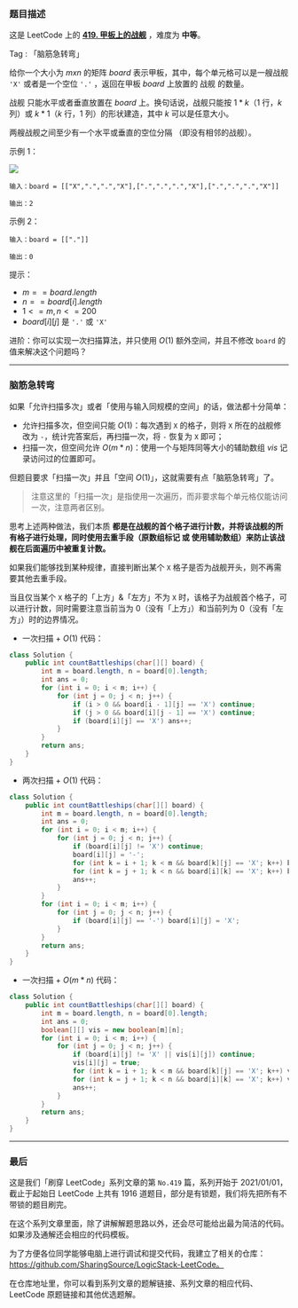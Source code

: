 ### 题目描述

这是 LeetCode 上的 **[419. 甲板上的战舰](https://leetcode-cn.com/problems/battleships-in-a-board/solution/gong-shui-san-xie-ji-chong-sao-miao-xian-trmc/)** ，难度为 **中等**。

Tag : 「脑筋急转弯」



给你一个大小为 $m x n$ 的矩阵 $board$ 表示甲板，其中，每个单元格可以是一艘战舰 `'X'` 或者是一个空位 `'.'` ，返回在甲板 $board$ 上放置的 战舰 的数量。

战舰 只能水平或者垂直放置在 $board$ 上。换句话说，战舰只能按 $1 * k$（$1$ 行，$k$ 列）或 $k * 1$（$k$ 行，$1$ 列）的形状建造，其中 $k$ 可以是任意大小。

两艘战舰之间至少有一个水平或垂直的空位分隔 （即没有相邻的战舰）。

示例 1：

![](https://assets.leetcode.com/uploads/2021/04/10/battelship-grid.jpg)

```
输入：board = [["X",".",".","X"],[".",".",".","X"],[".",".",".","X"]]

输出：2
```
示例 2：
```
输入：board = [["."]]

输出：0
```

提示：
* $m == board.length$
* $n == board[i].length$
* $1 <= m, n <= 200$
* $board[i][j]$ 是 `'.'` 或 `'X'`

进阶：你可以实现一次扫描算法，并只使用 $O(1)$ 额外空间，并且不修改 `board` 的值来解决这个问题吗？

---

### 脑筋急转弯

如果「允许扫描多次」或者「使用与输入同规模的空间」的话，做法都十分简单：

* 允许扫描多次，但空间只能 $O(1)$：每次遇到 `X` 的格子，则将 `X` 所在的战舰修改为 `-`，统计完答案后，再扫描一次，将 `-` 恢复为 `X` 即可；
* 扫描一次，但空间允许 $O(m * n)$：使用一个与矩阵同等大小的辅助数组 $vis$ 记录访问过的位置即可。

但题目要求「扫描一次」并且「空间 $O(1)$」，这就需要有点「脑筋急转弯」了。

> 注意这里的「扫描一次」是指使用一次遍历，而非要求每个单元格仅能访问一次，注意两者区别。

思考上述两种做法，我们本质 **都是在战舰的首个格子进行计数，并将该战舰的所有格子进行处理，同时使用去重手段（原数组标记 或 使用辅助数组）来防止该战舰在后面遍历中被重复计数。**

如果我们能够找到某种规律，直接判断出某个 `X` 格子是否为战舰开头，则不再需要其他去重手段。

当且仅当某个 `X` 格子的「上方」&「左方」不为 `X` 时，该格子为战舰首个格子，可以进行计数，同时需要注意当前当为 $0$（没有「上方」）和当前列为 $0$（没有「左方」）时的边界情况。

* 一次扫描 + $O(1)$ 代码：
```Java
class Solution {
    public int countBattleships(char[][] board) {
        int m = board.length, n = board[0].length;
        int ans = 0;
        for (int i = 0; i < m; i++) {
            for (int j = 0; j < n; j++) {
                if (i > 0 && board[i - 1][j] == 'X') continue;
                if (j > 0 && board[i][j - 1] == 'X') continue;
                if (board[i][j] == 'X') ans++;
            }
        }
        return ans;
    }
}
```

* 两次扫描 + $O(1)$ 代码：
```Java
class Solution {
    public int countBattleships(char[][] board) {
        int m = board.length, n = board[0].length;
        int ans = 0;
        for (int i = 0; i < m; i++) {
            for (int j = 0; j < n; j++) {
                if (board[i][j] != 'X') continue;
                board[i][j] = '-';
                for (int k = i + 1; k < m && board[k][j] == 'X'; k++) board[k][j] = '-';
                for (int k = j + 1; k < n && board[i][k] == 'X'; k++) board[i][k] = '-';
                ans++;
            }
        }
        for (int i = 0; i < m; i++) {
            for (int j = 0; j < n; j++) {
                if (board[i][j] == '-') board[i][j] = 'X';
            }
        }
        return ans;
    }
}
```

* 一次扫描 + $O(m * n)$ 代码：
```Java
class Solution {
    public int countBattleships(char[][] board) {
        int m = board.length, n = board[0].length;
        int ans = 0;
        boolean[][] vis = new boolean[m][n];
        for (int i = 0; i < m; i++) {
            for (int j = 0; j < n; j++) {
                if (board[i][j] != 'X' || vis[i][j]) continue;
                vis[i][j] = true;
                for (int k = i + 1; k < m && board[k][j] == 'X'; k++) vis[k][j] = true;
                for (int k = j + 1; k < n && board[i][k] == 'X'; k++) vis[i][k] = true;
                ans++;
            }
        }
        return ans;
    }
}
```

---

### 最后

这是我们「刷穿 LeetCode」系列文章的第 `No.419` 篇，系列开始于 2021/01/01，截止于起始日 LeetCode 上共有 1916 道题目，部分是有锁题，我们将先把所有不带锁的题目刷完。

在这个系列文章里面，除了讲解解题思路以外，还会尽可能给出最为简洁的代码。如果涉及通解还会相应的代码模板。

为了方便各位同学能够电脑上进行调试和提交代码，我建立了相关的仓库：https://github.com/SharingSource/LogicStack-LeetCode。

在仓库地址里，你可以看到系列文章的题解链接、系列文章的相应代码、LeetCode 原题链接和其他优选题解。

